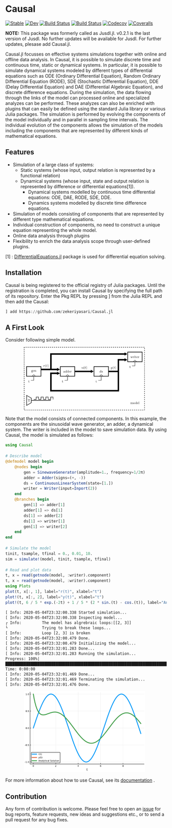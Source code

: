# Causal
[![Stable](https://img.shields.io/badge/docs-stable-blue.svg)](https://zekeriyasari.github.io/Causal.jl/stable)
[![Dev](https://img.shields.io/badge/docs-dev-blue.svg)](https://zekeriyasari.github.io/Causal.jl/dev)
[![Build Status](https://travis-ci.com/zekeriyasari/Causal.jl.svg?branch=master)](https://travis-ci.com/zekeriyasari/Causal.jl)
[![Build Status](https://ci.appveyor.com/api/projects/status/github/zekeriyasari/Causal.jl?svg=true)](https://ci.appveyor.com/project/zekeriyasari/Causal-jl)
[![Codecov](https://codecov.io/gh/zekeriyasari/Causal.jl/branch/master/graph/badge.svg)](https://codecov.io/gh/zekeriyasari/Causal.jl)
[![Coveralls](https://coveralls.io/repos/github/zekeriyasari/Causal.jl/badge.svg)](https://coveralls.io/github/zekeriyasari/Causal.jl)

**NOTE:** This package was formerly called as Jusdl.jl. v0.2.1 is the last version of Jusdl. No further updates will be available for Jusdl. For further updates, plesase add Causal.jl.

Causal.jl focusses on effective systems simulations together with online and offline data analysis. In Causal, it is possible to simulate discrete time and continuous time, static or dynamical systems. In particular, it is possible to simulate dynamical systems modeled by different types of differential equations such as ODE (Ordinary Differential Equation), Random Ordinary Differential Equation (RODE), SDE (Stochastic Differential Equation), DDE (Delay Differential Equation) and DAE (Differential Algebraic Equation), and discrete difference equations. During the simulation, the data flowing through the links of the model can processed online and specialized analyzes can be performed. These analyzes can also be enriched with plugins that can easily be defined using the standard Julia library or various Julia packages. The simulation is performed by evolving the components of the model individually and in parallel in sampling time intervals. The individual evolution of the components allows the simulation of the models including the components that are represented by different kinds of mathematical equations.

## Features

* Simulation of a large class of systems: 
    * Static systems (whose input, output relation is represented by a functional relation)
    * Dynamical systems (whose input, state and output relation is represented by difference or differential equations[1]).
        * Dynamical systems modelled by continuous time differential equations: ODE, DAE, RODE, SDE, DDE.
        * Dynamics systems modelled by discrete time difference equations.
* Simulation of models consisting of components that are represented by different type mathematical equations.
* Individual construction of components, no need to construct a unique equation representing the whole model.
* Online data analysis through plugins 
* Flexibility to enrich the data analysis scope through user-defined plugins.

[1] : [DifferentialEquations.jl](https://docs.juliadiffeq.org/) package is used for differential equation solving.

## Installation
Causal is being registered to the official registry of Julia packages. Until the registration is completed, you can install Causal by specifying the full path of its repository. Enter the Pkg REPL by pressing ] from the Julia REPL and then add the Causal:
```julia
] add https://github.com/zekeriyasari/Causal.jl
```

## A First Look

Consider following simple model.

<center>
    <img src="docs/src/assets/ReadMeModel/brokenloop.svg"
        alt="Closed Loop System"
        style="float: center; margin-right: 10px;"
        width="75%"/>
</center>

Note that the model consists of connected components. In this example, the components are the sinusoidal wave generator, an adder, a dynamical system. The writer is included in the model to save simulation data. By using Causal, the model is simulated as follows:

```julia
using Causal 

# Describe model 
@defmodel model begin
    @nodes begin 
        gen = SinewaveGenerator(amplitude=1., frequency=1/2π) 
        adder = Adder(signs=(+, -)) 
        ds = ContinuousLinearSystem(state=[1.])
        writer = Writer(input=Inport(2)) 
    end 
    @branches begin 
        gen[1] => adder[1] 
        adder[1] => ds[1]
        ds[1] => adder[2] 
        ds[1] => writer[1]
        gen[1] => writer[2]
    end
end

# Simulate the model 
tinit, tsample, tfinal = 0., 0.01, 10. 
sim = simulate!(model, tinit, tsample, tfinal)

# Read and plot data 
t, x = read(getnode(model, :writer).component)
t, x = read(getnode(model, :writer).component)
using Plots
plot(t, x[:, 1], label="r(t)", xlabel="t")
plot!(t, x[:, 2], label="y(t)", xlabel="t")
plot!(t, 6 / 5 * exp.(-2t) + 1 / 5 * (2 * sin.(t) - cos.(t)), label="Analytical Solution")
```

```
[ Info: 2020-05-04T23:32:00.338 Started simulation...
[ Info: 2020-05-04T23:32:00.338 Inspecting model...
┌ Info:         The model has algrebraic loops:[[2, 3]]
└               Trying to break these loops...
[ Info:         Loop [2, 3] is broken
[ Info: 2020-05-04T23:32:00.479 Done.
[ Info: 2020-05-04T23:32:00.479 Initializing the model...
[ Info: 2020-05-04T23:32:01.283 Done...
[ Info: 2020-05-04T23:32:01.283 Running the simulation...
Progress: 100%|████████████████████████████████████████████████████████████████████████████████████████████████████████████████| Time: 0:00:00
[ Info: 2020-05-04T23:32:01.469 Done...
[ Info: 2020-05-04T23:32:01.469 Terminating the simulation...
[ Info: 2020-05-04T23:32:01.476 Done.
```
<center>
    <img src="docs/src/assets/ReadMePlot/readme_example.svg"
        alt="Readme Plot"
        style="float: center; margin-right: 10px;"
        width="75%"/>
</center>

For more information about how to use Causal, see its [documentation](https://zekeriyasari.github.io/Causal.jl/) .

## Contribution 
Any form of contribution is welcome. Please feel free to open an [issue](https://github.com/zekeriyasari/Causal.jl/issues) for bug reports, feature requests, new ideas and suggestions etc., or to send a pull request for any bug fixes.
